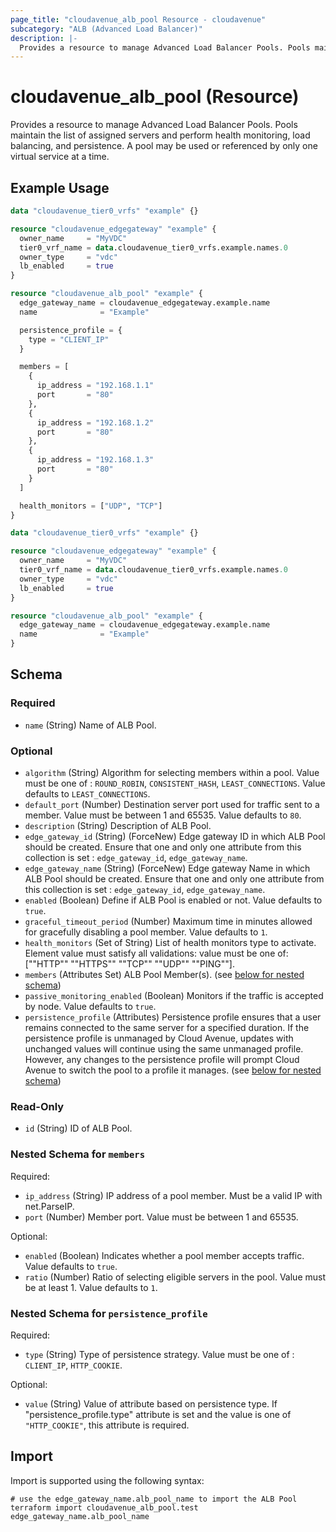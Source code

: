```yaml
---
page_title: "cloudavenue_alb_pool Resource - cloudavenue"
subcategory: "ALB (Advanced Load Balancer)"
description: |-
  Provides a resource to manage Advanced Load Balancer Pools. Pools maintain the list of assigned servers and perform health monitoring, load balancing, and persistence. A pool may be used or referenced by only one virtual service at a time.
---
```


# cloudavenue_alb_pool (Resource)

Provides a resource to manage Advanced Load Balancer Pools. Pools maintain the list of assigned servers and perform health monitoring, load balancing, and persistence. A pool may be used or referenced by only one virtual service at a time.

## Example Usage

```terraform
data "cloudavenue_tier0_vrfs" "example" {}

resource "cloudavenue_edgegateway" "example" {
  owner_name     = "MyVDC"
  tier0_vrf_name = data.cloudavenue_tier0_vrfs.example.names.0
  owner_type     = "vdc"
  lb_enabled     = true
}

resource "cloudavenue_alb_pool" "example" {
  edge_gateway_name = cloudavenue_edgegateway.example.name
  name              = "Example"

  persistence_profile = {
    type = "CLIENT_IP"
  }

  members = [
    {
      ip_address = "192.168.1.1"
      port       = "80"
    },
    {
      ip_address = "192.168.1.2"
      port       = "80"
    },
    {
      ip_address = "192.168.1.3"
      port       = "80"
    }
  ]

  health_monitors = ["UDP", "TCP"]
}

data "cloudavenue_tier0_vrfs" "example" {}

resource "cloudavenue_edgegateway" "example" {
  owner_name     = "MyVDC"
  tier0_vrf_name = data.cloudavenue_tier0_vrfs.example.names.0
  owner_type     = "vdc"
  lb_enabled     = true
}

resource "cloudavenue_alb_pool" "example" {
  edge_gateway_name = cloudavenue_edgegateway.example.name
  name              = "Example"
}
```

<!-- schema generated by tfplugindocs -->
## Schema

### Required

- `name` (String) Name of ALB Pool.

### Optional

- `algorithm` (String) Algorithm for selecting members within a pool. Value must be one of : `ROUND_ROBIN`, `CONSISTENT_HASH`, `LEAST_CONNECTIONS`. Value defaults to `LEAST_CONNECTIONS`.
- `default_port` (Number) Destination server port used for traffic sent to a member. Value must be between 1 and 65535. Value defaults to `80`.
- `description` (String) Description of ALB Pool.
- `edge_gateway_id` (String) (ForceNew) Edge gateway ID in which ALB Pool should be created. Ensure that one and only one attribute from this collection is set : `edge_gateway_id`, `edge_gateway_name`.
- `edge_gateway_name` (String) (ForceNew) Edge gateway Name in which ALB Pool should be created. Ensure that one and only one attribute from this collection is set : `edge_gateway_id`, `edge_gateway_name`.
- `enabled` (Boolean) Define if ALB Pool is enabled or not. Value defaults to `true`.
- `graceful_timeout_period` (Number) Maximum time in minutes allowed for gracefully disabling a pool member. Value defaults to `1`.
- `health_monitors` (Set of String) List of health monitors type to activate. Element value must satisfy all validations: value must be one of: ["\"HTTP\"" "\"HTTPS\"" "\"TCP\"" "\"UDP\"" "\"PING\""].
- `members` (Attributes Set) ALB Pool Member(s). (see [below for nested schema](#nestedatt--members))
- `passive_monitoring_enabled` (Boolean) Monitors if the traffic is accepted by node. Value defaults to `true`.
- `persistence_profile` (Attributes) Persistence profile ensures that a user remains connected to the same server for a specified duration. If the persistence profile is unmanaged by Cloud Avenue, updates with unchanged values will continue using the same unmanaged profile. However, any changes to the persistence profile will prompt Cloud Avenue to switch the pool to a profile it manages. (see [below for nested schema](#nestedatt--persistence_profile))

### Read-Only

- `id` (String) ID of ALB Pool.

<a id="nestedatt--members"></a>
### Nested Schema for `members`

Required:

- `ip_address` (String) IP address of a pool member. Must be a valid IP with net.ParseIP.
- `port` (Number) Member port. Value must be between 1 and 65535.

Optional:

- `enabled` (Boolean) Indicates whether a pool member accepts traffic. Value defaults to `true`.
- `ratio` (Number) Ratio of selecting eligible servers in the pool. Value must be at least 1. Value defaults to `1`.


<a id="nestedatt--persistence_profile"></a>
### Nested Schema for `persistence_profile`

Required:

- `type` (String) Type of persistence strategy. Value must be one of : `CLIENT_IP`, `HTTP_COOKIE`.

Optional:

- `value` (String) Value of attribute based on persistence type. If "persistence_profile.type" attribute is set and the value is one of `"HTTP_COOKIE"`, this attribute is required.

## Import

Import is supported using the following syntax:
```shell
# use the edge_gateway_name.alb_pool_name to import the ALB Pool
terraform import cloudavenue_alb_pool.test edge_gateway_name.alb_pool_name
```